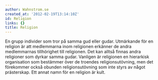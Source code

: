 ```yaml
---
author: Wahnstrom.se
created_at: '2012-02-19T13:14:10Z'
id: Religion
links: {}
title: Religion
---
```


En grupp individer som tror på samma gud eller gudar. Utmärkande för en religion är att medlemmarna
inom religionen erkänner de andra medlemmarnas tillhörighet till religionen. Det kan alltså finnas
andra religioner som dyrkar samma gudar. Vanligen är religionen en hierarkisk organisation som
bestämmer över de troendes religionsutövning, men det förekommer också obunden religionsutövning som
inte styrs av något prästerskap. Ett annat namn för en religion är kult.